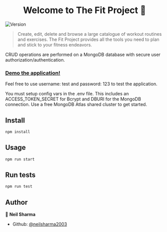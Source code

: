<h1 align="center">Welcome to The Fit Project 👋</h1>
<p>
  <img alt="Version" src="https://img.shields.io/badge/version-1.0.0-blue.svg?cacheSeconds=2592000" />
  <a href="#" target="_blank">
  </a>
</p>

> Create, edit, delete and browse a large catalogue of workout routines and exercises. The Fit Project provides all the tools you need to plan and stick to your fitness endeavors. 

CRUD operations are performed on a MongoDB database with secure user authorization/authentication. 

### [Demo the application!](https://thefitproject.herokuapp.com)
Feel free to use username: test and password: 123 to test the application.

You must setup config vars in the .env file. This includes an ACCESS_TOKEN_SECRET for Bcrypt and DBURI for the MongoDB connection. Use a free MongoDB Atlas shared cluster to get started. 

## Install

```sh
npm install
```

## Usage

```sh
npm run start
```

## Run tests

```sh
npm run test
```

## Author

👤 **Neil Sharma**

* Github: [@neilsharma2003](https://github.com/neilsharma2003)

